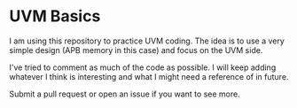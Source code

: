 # UVM Basics

I am using this repository to practice UVM coding.
The idea is to use a very simple design (APB memory in this case) and focus on the UVM side.

I've tried to comment as much of the code as possible.
I will keep adding whatever I think is interesting and what I might need a reference of in future.

Submit a pull request or open an issue if you want to see more.
